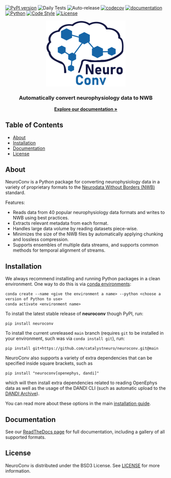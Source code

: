 [![PyPI version](https://badge.fury.io/py/neuroconv.svg)](https://badge.fury.io/py/neuroconv.svg)
![Daily Tests](https://github.com/catalystneuro/neuroconv/actions/workflows/dailies.yml/badge.svg)
![Auto-release](https://github.com/catalystneuro/neuroconv/actions/workflows/auto-publish.yml/badge.svg)
[![codecov](https://codecov.io/github/catalystneuro/neuroconv/coverage.svg?branch=main)](https://codecov.io/github/catalystneuro/neuroconv?branch=main)
[![documentation](https://readthedocs.org/projects/neuroconv/badge/?version=main)](https://neuroconv.readthedocs.io/en/main/)
[![Python](https://img.shields.io/pypi/pyversions/neuroconv.svg)](https://pypi.python.org/pypi/neuroconv)
[![Code Style](https://img.shields.io/badge/code%20style-black-000000.svg)](https://github.com/python/black)
[![License](https://img.shields.io/pypi/l/neuroconv.svg)](https://github.com/catalystneuro/neuroconv/license.txt)

<p align="center">
  <img src="https://raw.githubusercontent.com/catalystneuro/neuroconv/main/docs/img/neuroconv_logo.png" width="250" alt="NeuroConv logo"/>
  <h3 align="center">Automatically convert neurophysiology data to NWB</h3>
</p>

<p align="center">
   <a href="https://neuroconv.readthedocs.io/"><strong>Explore our documentation »</strong></a>
</p>


<!-- TABLE OF CONTENTS -->

## Table of Contents

- [About](#about)
- [Installation](#installation)
- [Documentation](#documentation)
- [License](#license)

## About

NeuroConv is a Python package for converting neurophysiology data in a variety of proprietary formats to the [Neurodata Without Borders (NWB)](http://nwb.org) standard.

Features:

* Reads data from 40 popular neurophysiology data formats and writes to NWB using best practices.
* Extracts relevant metadata from each format.
* Handles large data volume by reading datasets piece-wise.
* Minimizes the size of the NWB files by automatically applying chunking and lossless compression.
* Supports ensembles of multiple data streams, and supports common methods for temporal alignment of streams.

## Installation
We always recommend installing and running Python packages in a clean environment. One way to do this is via [conda environments](https://conda.io/projects/conda/en/latest/user-guide/tasks/manage-environments.html#activating-an-environment):

```shell
conda create --name <give the environment a name> --python <choose a version of Python to use>
conda activate <environment name>
```

To install the latest stable release of **neuroconv** though PyPI, run:

```shell
pip install neuroconv
```

To install the current unreleased `main` branch (requires `git` to be installed in your environment, such was via `conda install git`), run:

```shell
pip install git+https://github.com/catalystneuro/neuroconv.git@main
```

NeuroConv also supports a variety of extra dependencies that can be specified inside square brackets, such as

```shell
pip install "neuroconv[openephys, dandi]"
```

which will then install extra dependencies related to reading OpenEphys data as well as the usage of the DANDI CLI (such as automatic upload to the [DANDI Archive](https://www.dandiarchive.org/)).

You can read more about these options in the main [installation guide](https://neuroconv.readthedocs.io/en/main/user_guide/datainterfaces.html#installation).


## Documentation
See our [ReadTheDocs page](https://neuroconv.readthedocs.io/en/main/) for full documentation, including a gallery of all supported formats.

## License
NeuroConv is distributed under the BSD3 License. See [LICENSE](https://github.com/catalystneuro/neuroconv/blob/main/license.txt) for more information.
